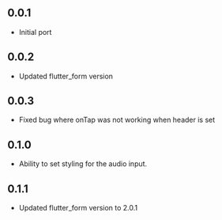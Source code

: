 ## 0.0.1

- Initial port

## 0.0.2

- Updated flutter_form version

## 0.0.3

- Fixed bug where onTap was not working when header is set

## 0.1.0

- Ability to set styling for the audio input.

## 0.1.1

- Updated flutter_form version to 2.0.1
